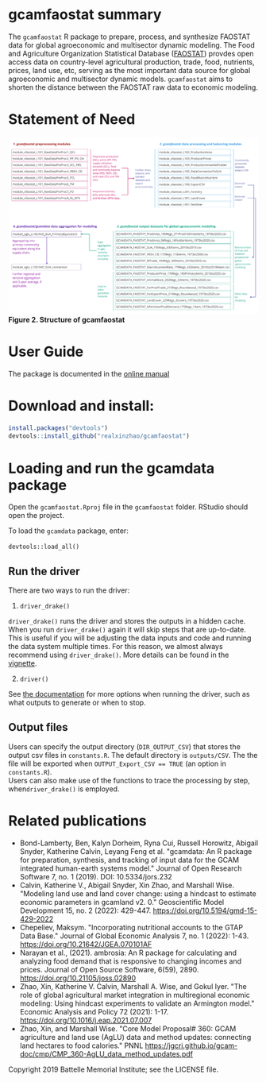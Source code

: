 

# gcamfaostat summary
The `gcamfaostat` R package to prepare, process, and synthesize FAOSTAT data for global agroeconomic and multisector dynamic modeling. The Food and Agriculture Organization Statistical Database ([FAOSTAT](https://www.fao.org/faostat/en/#data)) provdes open access data on country-level agricultural production, trade, food, nutrients, prices, land use, etc, serving as the most important data source for global agroeconomic and multisector dynamic models. `gcamfaostat` aims to shorten the distance between the FAOSTAT raw data to economic modeling.

# Statement of Need






![Figure 2. Structure of gcamfaostat](man/figures/Fig_data_processing_flow.jpg) 
**Figure 2. Structure of gcamfaostat**
  
    
# User Guide
The package is documented in the [online manual](https://realxinzhao.github.io/gcamfaostat/index.html)


# Download and install:

```r
install.packages("devtools")
devtools::install_github("realxinzhao/gcamfaostat")
```
# Loading and run the gcamdata package

Open the `gcamfaostat.Rproj` file in the `gcamfaostat` folder. RStudio should open the project.

To load the `gcamdata` package, enter:

`devtools::load_all()`

## Run the driver
There are two ways to run the driver: 
1. `driver_drake()`  

`driver_drake()` runs the driver and stores the outputs in a hidden cache. When you run `driver_drake()` again it will skip steps that are up-to-date. This is useful if you will be adjusting the data inputs and code and running the data system multiple times. For this reason, we almost always recommend using `driver_drake()`. More details can be found in the [vignette](https://jgcri.github.io/gcamdata/articles/driverdrake_vignette.html).

2. `driver()`  

See [the documentation](https://jgcri.github.io/gcamdata/reference/driver.html) for more options when running the driver, such as what outputs to generate or when to stop.

## Output files  
Users can specify the output directory (`DIR_OUTPUT_CSV`) that stores the output csv files in `constants.R`. The default directory is `outputs/CSV`. The the file will be exported when `OUTPUT_Export_CSV == TRUE` (an option in `constants.R`).  
Users can also make use of the functions to trace the processing by step, when`driver_drake()` is employed.  


# Related publications  
- Bond-Lamberty, Ben, Kalyn Dorheim, Ryna Cui, Russell Horowitz, Abigail Snyder, Katherine Calvin, Leyang Feng et al. "gcamdata: An R package for preparation, synthesis, and tracking of input data for the GCAM integrated human-earth systems model." Journal of Open Research Software 7, no. 1 (2019). DOI: 10.5334/jors.232
- Calvin, Katherine V., Abigail Snyder, Xin Zhao, and Marshall Wise. "Modeling land use and land cover change: using a hindcast to estimate economic parameters in gcamland v2. 0." Geoscientific Model Development 15, no. 2 (2022): 429-447. https://doi.org/10.5194/gmd-15-429-2022
- Chepeliev, Maksym. "Incorporating nutritional accounts to the GTAP Data Base." Journal of Global Economic Analysis 7, no. 1 (2022): 1-43. https://doi.org/10.21642/JGEA.070101AF 
- Narayan et al., (2021). ambrosia: An R package for calculating and analyzing food demand that is responsive to changing incomes and prices. Journal of Open Source Software, 6(59), 2890. https://doi.org/10.21105/joss.02890
- Zhao, Xin, Katherine V. Calvin, Marshall A. Wise, and Gokul Iyer. "The role of global agricultural market integration in multiregional economic modeling: Using hindcast experiments to validate an Armington model." Economic Analysis and Policy 72 (2021): 1-17. https://doi.org/10.1016/j.eap.2021.07.007
- Zhao, Xin, and Marshall Wise. "Core Model Proposal# 360: GCAM agriculture and land use (AgLU) data and method updates: connecting land hectares to food calories." PNNL https://jgcri.github.io/gcam-doc/cmp/CMP_360-AgLU_data_method_updates.pdf 




Copyright 2019 Battelle Memorial Institute; see the LICENSE file.
